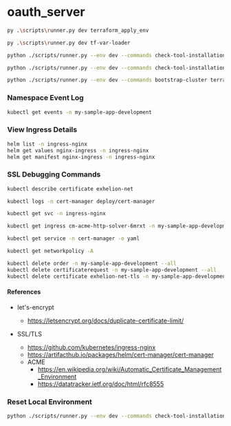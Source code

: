 # oauth_server

```sh {"id":"01HZQDVCDBDFZB5HZF6KC7NBQT"}
py .\scripts\runner.py dev terraform_apply_env
```

```sh {"id":"01HZQDSP7K81H9NERS1PAMW02H"}
py .\scripts\runner.py dev tf-var-loader
```

```sh {"id":"01J079YKSARJ7B7HKFDR4ZNSH3"}
python ./scripts/runner.py --env dev --commands check-tool-installation terraform-burn bootstrap-cluster terraform-apply-env
```

```sh {"id":"01J0A9RGGX9HETF3VT5KC20RW5"}
python ./scripts/runner.py --env dev --commands check-tool-installation terraform-burn bootstrap-cluster terraform-apply-env
```

```sh {"id":"01J0AA07AGQSF19PG7H74X1K9Q"}
python ./scripts/runner.py --env dev --commands bootstrap-cluster terraform-apply-env
```

### Namespace Event Log

```sh {"id":"01J05ESR8R84GVER27PPDPM9NK"}
kubectl get events -n my-sample-app-development
```

### View Ingress Details

```sh {"id":"01J06F0F2EYSJ9J5269J1KHY0F"}
helm list -n ingress-nginx
helm get values nginx-ingress -n ingress-nginx
helm get manifest nginx-ingress -n ingress-nginx
```

### SSL Debugging Commands

```sh {"id":"01J06RB9MQYSTAKY5GG2RTKEKD"}
kubectl describe certificate exhelion-net
```

```sh {"id":"01J06RKSKXXE3YEMQK0NQHY92S"}
kubectl logs -n cert-manager deploy/cert-manager
```

```sh {"id":"01J06S1MYQDVJNCDWKTFQ84H5D"}
kubectl get svc -n ingress-nginx
```

```sh {"id":"01J06SKP9HK0DCG9YNME9HZJAP"}
kubectl get ingress cm-acme-http-solver-6mrxt -n my-sample-app-development -o yaml
```

```sh {"id":"01J06SQEFYCJ7NZPEWCZ9XZBMT"}
kubectl get service -n cert-manager -o yaml
```

```sh {"id":"01J06SRZWBNBPZ9XQJP12XH38V"}
kubectl get networkpolicy -A
```

```sh {"id":"01J06W99F02NNQSGY9TG91ZAWZ"}
kubectl delete order -n my-sample-app-development --all
kubectl delete certificaterequest -n my-sample-app-development --all
kubectl delete certificate exhelion-net-tls -n my-sample-app-development
```

#### References

- let's-encrypt
   - https://letsencrypt.org/docs/duplicate-certificate-limit/

- SSL/TLS
   - https://github.com/kubernetes/ingress-nginx
   - https://artifacthub.io/packages/helm/cert-manager/cert-manager
   - ACME
      - https://en.wikipedia.org/wiki/Automatic_Certificate_Management_Environment
      - https://datatracker.ietf.org/doc/html/rfc8555

### Reset Local Environment

```sh {"id":"01J0C67SDV9R5P7X81CAZ5M6ME"}
python ./scripts/runner.py --env dev --commands check-tool-installation terraform-burn bootstrap-cluster terraform-apply-env
```
